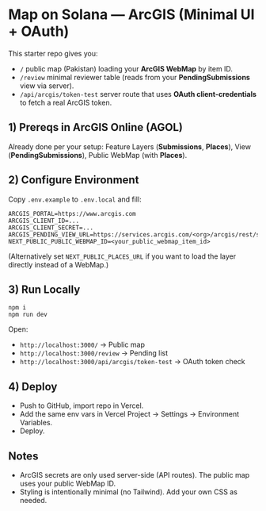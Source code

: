 # Map on Solana — ArcGIS (Minimal UI + OAuth)

This starter repo gives you:
- `/` public map (Pakistan) loading your **ArcGIS WebMap** by item ID.
- `/review` minimal reviewer table (reads from your **PendingSubmissions** view via server).
- `/api/arcgis/token-test` server route that uses **OAuth client-credentials** to fetch a real ArcGIS token.

## 1) Prereqs in ArcGIS Online (AGOL)
Already done per your setup: Feature Layers (**Submissions**, **Places**), View (**PendingSubmissions**), Public WebMap (with **Places**).

## 2) Configure Environment
Copy `.env.example` to `.env.local` and fill:
```
ARCGIS_PORTAL=https://www.arcgis.com
ARCGIS_CLIENT_ID=...
ARCGIS_CLIENT_SECRET=...
ARCGIS_PENDING_VIEW_URL=https://services.arcgis.com/<org>/arcgis/rest/services/PendingSubmissions/FeatureServer/0
NEXT_PUBLIC_PUBLIC_WEBMAP_ID=<your_public_webmap_item_id>
```
(Alternatively set `NEXT_PUBLIC_PLACES_URL` if you want to load the layer directly instead of a WebMap.)

## 3) Run Locally
```
npm i
npm run dev
```
Open:
- `http://localhost:3000/` → Public map
- `http://localhost:3000/review` → Pending list
- `http://localhost:3000/api/arcgis/token-test` → OAuth token check

## 4) Deploy
- Push to GitHub, import repo in Vercel.
- Add the same env vars in Vercel Project → Settings → Environment Variables.
- Deploy.

## Notes
- ArcGIS secrets are only used server-side (API routes). The public map uses your public WebMap ID.
- Styling is intentionally minimal (no Tailwind). Add your own CSS as needed.
